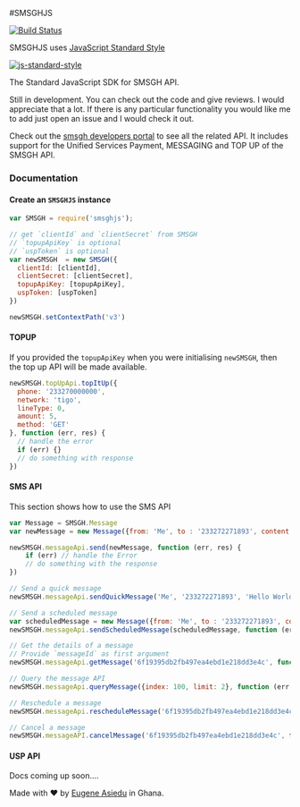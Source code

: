 #SMSGHJS

[![Build Status](https://secure.travis-ci.org/ngenerio/smsghjs.png?branch=master)](https://travis-ci.org/ngenerio/smsghjs)

SMSGHJS uses [JavaScript Standard Style](https://github.com/feross/standard)

[![js-standard-style](https://cdn.rawgit.com/feross/standard/master/badge.svg)](https://github.com/feross/standard)

The Standard JavaScript SDK for SMSGH API.


Still in development. You can check out the code and give reviews. I would appreciate that a lot. If there is any particular functionality you would like me to add just open an issue and I would check it out.

Check out the [smsgh developers portal](http://developers.smsgh.com) to see all the related API. It includes support for the Unified Services Payment, MESSAGING and TOP UP of the SMSGH API.

### Documentation

#### Create an `SMSGHJS` instance

```javascript
var SMSGH = require('smsghjs');

// get `clientId` and `clientSecret` from SMSGH
// `topupApiKey` is optional
// `uspToken` is optional
var newSMSGH  = new SMSGH({
  clientId: [clientId],
  clientSecret: [clientSecret],
  topupApiKey: [topupApiKey],
  uspToken: [uspToken]
})

newSMSGH.setContextPath('v3')
```

#### TOPUP

If you provided the `topupApiKey` when you were initialising `newSMSGH`, then the top up API will be made available.

```js
newSMSGH.topUpApi.topItUp({
  phone: '233270000000',
  network: 'tigo',
  lineType: 0,
  amount: 5,
  method: 'GET'
}, function (err, res) {
  // handle the error
  if (err) {}
  // do something with response
})
```

#### SMS API
This section shows how to use the SMS API

```js
var Message = SMSGH.Message
var newMessage = new Message({from: 'Me', to : '233272271893', content: 'Hello World'})

newSMSGH.messageApi.send(newMessage, function (err, res) {
    if (err) // handle the Error
    // do something with the response
})

// Send a quick message
newSMSGH.messageApi.sendQuickMessage('Me', '233272271893', 'Hello World', function (err, res) {})

// Send a scheduled message
var scheduledMessage = new Message({from: 'Me', to : '233272271893', content: 'Hello World', time: '2014-01-01 10:00:00'})
newSMSGH.messageApi.sendScheduledMessage(scheduledMessage, function (err, res) {})

// Get the details of a message
// Provide `messageId` as first argument
newSMSGH.messageApi.getMessage('6f19395db2fb497ea4ebd1e218dd3e4c', function (err, res) {})

// Query the message API
newSMSGH.messageApi.queryMessage({index: 100, limit: 2}, function (err, res){})

// Reschedule a message
newSMSGH.messageApi.rescheduleMessage('6f19395db2fb497ea4ebd1e218dd3e4c', '2014-01-01 05:00:00', function (err, res) {})

// Cancel a message
newSMSGH.messageAPI.cancelMessage('6f19395db2fb497ea4ebd1e218dd3e4c', function (err, res) {})
```

#### USP API

Docs coming up soon....

Made with ❤ by [Eugene Asiedu](https://twitter.com/ngenerio) in Ghana.
